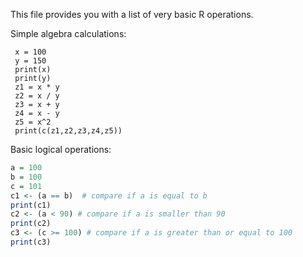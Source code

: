 This file provides you with a list of very basic R operations.



Simple algebra calculations:

     

     x = 100
     y = 150
     print(x)
     print(y)
     z1 = x * y
     z2 = x / y
     z3 = x + y
     z4 = x - y
     z5 = x^2
     print(c(z1,z2,z3,z4,z5))    


Basic logical operations: 

```r
a = 100
b = 100 
c = 101
c1 <- (a == b)  # compare if a is equal to b
print(c1)
c2 <- (a < 90) # compare if a is smaller than 90
print(c2)
c3 <- (c >= 100) # compare if a is greater than or equal to 100
print(c3)
```

